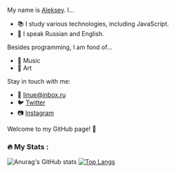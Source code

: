 My name is [Aleksey](https://github.com/yourusername). I...

- :books: I study various technologies, including JavaScript.
- :speech_balloon: I speak Russian and English.

Besides programming, I am fond of...

- :musical_note: Music
- :art: Art

Stay in touch with me:

- :email: [linue@inbox.ru](linue@inbox.ru)
- :bird: [Twitter](https://twitter.com/linue)
- :camera: [Instagram](https://www.instagram.com/quam.max)

Welcome to my GitHub page! :rocket:

### :fire: My Stats :
![Anurag's GitHub stats](https://github-readme-stats.vercel.app/api?username=linue-code&show_icons=true&theme=default&bg_color=09131B&title_color=FF652F&text_color=FEE300&icon_color=FF652F)
[![Top Langs](https://github-readme-stats.vercel.app/api/top-langs/?username=linue&layout=donut&bg_color=09131B&title_color=FF652F&text_color=FEE300&icon_color=FF652)](https://github.com/anuraghazra/github-readme-stats)
